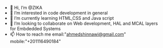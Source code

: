 - 👋 Hi, I’m @ZIKA
- 👀 I’m interested in code development in general
- 🌱 I’m currently learning HTML,CSS and Java script
- 💞️ I’m looking to collaborate on Web development, HAL and MCAL layers for Embdedded Systems
- 📫 How to reach me 
      email:"ahmedshinnawi@gmail.com" 
      mobile:"+201116490184"

<!---
ZIKAA/ZIKAA is a ✨ special ✨ repository because its `README.md` (this file) appears on your GitHub profile.
You can click the Preview link to take a look at your changes.
--->
